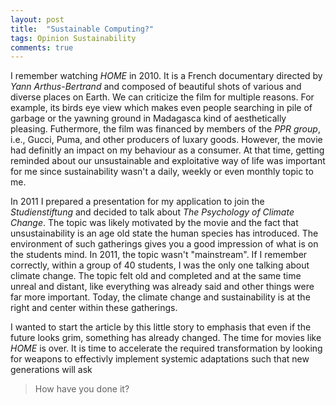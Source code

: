 ```yaml
---
layout: post
title:  "Sustainable Computing?"
tags: Opinion Sustainability
comments: true
---
```


I remember watching *HOME* in 2010.
It is a French documentary directed by *Yann Arthus-Bertrand* and composed of beautiful shots of various and diverse places on Earth.
We can criticize the film for multiple reasons.
For example, its birds eye view which makes even people searching in pile of garbage or the yawning ground in Madagasca kind of aesthetically pleasing.
Futhermore, the film was financed by members of the *PPR group*, i.e., Gucci, Puma, and other producers of luxary goods.
However, the movie had definitly an impact on my behaviour as a consumer.
At that time, getting reminded about our unsustainable and exploitative way of life was important for me since sustainability wasn't a daily, weekly or even monthly topic to me.

In 2011 I prepared a presentation for my application to join the *Studienstiftung* and decided to talk about *The Psychology of Climate Change*.
The topic was likely motivated by the movie and the fact that unsustainability is an age old state the human species has introduced. 
The environment of such gatherings gives you a good impression of what is on the students mind.
In 2011, the topic wasn't "mainstream".
If I remember correctly, within a group of 40 students, I was the only one talking about climate change.
The topic felt old and completed and at the same time unreal and distant, like everything was already said and other things were far more important.
Today, the climate change and sustainability is at the right and center within these gatherings.

I wanted to start the article by this little story to emphasis that even if the future looks grim, something has already changed.
The time for movies like *HOME* is over.
It is time to accelerate the required transformation by looking for weapons to effectivly implement systemic adaptations such that new generations will ask

>How have you done it?

